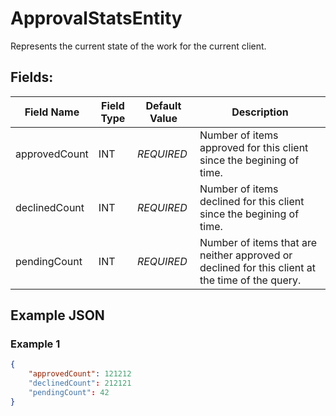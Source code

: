 # ApprovalStatsEntity

Represents the current state of the work for the current client.

## Fields:

| Field Name    | Field Type | Default Value | Description                                                                                     |
| ------------- | ---------- | ------------- | ----------------------------------------------------------------------------------------------- |
| approvedCount | INT        | _REQUIRED_    | Number of items approved for this client since the begining of time.                            |
| declinedCount | INT        | _REQUIRED_    | Number of items declined for this client since the begining of time.                            |
| pendingCount  | INT        | _REQUIRED_    | Number of items that are neither approved or declined for this client at the time of the query. |

## Example JSON

### Example 1

```json
{
    "approvedCount": 121212
    "declinedCount": 212121
    "pendingCount": 42
}
```
